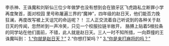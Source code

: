 李杀神、王诛魔和刘斩仙三位少年做梦也没有想到会在狼牙区飞虎路私立断罪小学再度聚首，面对校园
里号称屠遍三界的“魔神”，四年级的赵日天，他们能否力挽狂澜，再度改写被上天诅咒的命运呢？！
三人正交流着自己听说到的各种关于赵日天的传闻，忽然听到一声冷笑，只见一个校服拉链半敞开，
胳膊上贴着5根拉条的同学站在他们面前，不错，此人就是赵日天。三人一时不知所措，一向莽撞的王
诛魔叫到：
[1.“你就是赵日天？”](zhaoritian/zhaoritian.md)
2.“你想打架吗？”
[3.“你是来打麻将的吗？”](majiang/majiang.md)

